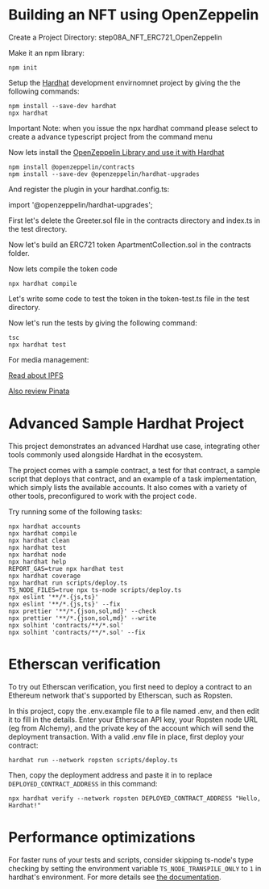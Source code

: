 # Building an NFT using OpenZeppelin

Create a Project Directory: step08A_NFT_ERC721_OpenZeppelin

Make it an npm library:

```shell
npm init
```

Setup the [Hardhat](https://hardhat.org/getting-started/) development envirnomnet project by giving the the following commands:

```shell
npm install --save-dev hardhat
npx hardhat
```

Important Note: when you issue the npx hardhat command please select to create a advance typescript project from the command menu

Now lets install the [OpenZeppelin Library and use it with Hardhat](https://docs.openzeppelin.com/upgrades-plugins/1.x/hardhat-upgrades)

```shell
npm install @openzeppelin/contracts
npm install --save-dev @openzeppelin/hardhat-upgrades
```

And register the plugin in your hardhat.config.ts:

import '@openzeppelin/hardhat-upgrades';

First let's delete the Greeter.sol file in the contracts directory and index.ts in the test directory.


Now let's build an ERC721 token ApartmentCollection.sol in the contracts folder.


Now lets compile the token code

```shell
npx hardhat compile
```


Let's write some code to test the token in the token-test.ts file in the test directory.

Now let's run the tests by giving the following command:

```shell
tsc
npx hardhat test
```


For media management: 

[Read about IPFS](https://ipfs.io/)

[Also review Pinata](https://www.pinata.cloud/)


# Advanced Sample Hardhat Project

This project demonstrates an advanced Hardhat use case, integrating other tools commonly used alongside Hardhat in the ecosystem.

The project comes with a sample contract, a test for that contract, a sample script that deploys that contract, and an example of a task implementation, which simply lists the available accounts. It also comes with a variety of other tools, preconfigured to work with the project code.

Try running some of the following tasks:

```shell
npx hardhat accounts
npx hardhat compile
npx hardhat clean
npx hardhat test
npx hardhat node
npx hardhat help
REPORT_GAS=true npx hardhat test
npx hardhat coverage
npx hardhat run scripts/deploy.ts
TS_NODE_FILES=true npx ts-node scripts/deploy.ts
npx eslint '**/*.{js,ts}'
npx eslint '**/*.{js,ts}' --fix
npx prettier '**/*.{json,sol,md}' --check
npx prettier '**/*.{json,sol,md}' --write
npx solhint 'contracts/**/*.sol'
npx solhint 'contracts/**/*.sol' --fix
```

# Etherscan verification

To try out Etherscan verification, you first need to deploy a contract to an Ethereum network that's supported by Etherscan, such as Ropsten.

In this project, copy the .env.example file to a file named .env, and then edit it to fill in the details. Enter your Etherscan API key, your Ropsten node URL (eg from Alchemy), and the private key of the account which will send the deployment transaction. With a valid .env file in place, first deploy your contract:

```shell
hardhat run --network ropsten scripts/deploy.ts
```

Then, copy the deployment address and paste it in to replace `DEPLOYED_CONTRACT_ADDRESS` in this command:

```shell
npx hardhat verify --network ropsten DEPLOYED_CONTRACT_ADDRESS "Hello, Hardhat!"
```

# Performance optimizations

For faster runs of your tests and scripts, consider skipping ts-node's type checking by setting the environment variable `TS_NODE_TRANSPILE_ONLY` to `1` in hardhat's environment. For more details see [the documentation](https://hardhat.org/guides/typescript.html#performance-optimizations).

